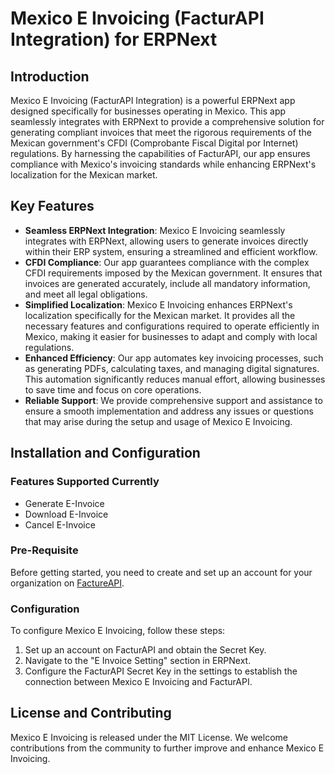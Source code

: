 # Mexico E Invoicing (FacturAPI Integration) for ERPNext

## Introduction
Mexico E Invoicing (FacturAPI Integration) is a powerful ERPNext app designed specifically for businesses operating in Mexico. This app seamlessly integrates with ERPNext to provide a comprehensive solution for generating compliant invoices that meet the rigorous requirements of the Mexican government's CFDI (Comprobante Fiscal Digital por Internet) regulations. By harnessing the capabilities of FacturAPI, our app ensures compliance with Mexico's invoicing standards while enhancing ERPNext's localization for the Mexican market.

## Key Features
- **Seamless ERPNext Integration**: Mexico E Invoicing seamlessly integrates with ERPNext, allowing users to generate invoices directly within their ERP system, ensuring a streamlined and efficient workflow.
- **CFDI Compliance**: Our app guarantees compliance with the complex CFDI requirements imposed by the Mexican government. It ensures that invoices are generated accurately, include all mandatory information, and meet all legal obligations.
- **Simplified Localization**: Mexico E Invoicing enhances ERPNext's localization specifically for the Mexican market. It provides all the necessary features and configurations required to operate efficiently in Mexico, making it easier for businesses to adapt and comply with local regulations.
- **Enhanced Efficiency**: Our app automates key invoicing processes, such as generating PDFs, calculating taxes, and managing digital signatures. This automation significantly reduces manual effort, allowing businesses to save time and focus on core operations.
- **Reliable Support**: We provide comprehensive support and assistance to ensure a smooth implementation and address any issues or questions that may arise during the setup and usage of Mexico E Invoicing.

## Installation and Configuration

### Features Supported Currently
- Generate E-Invoice
- Download E-Invoice
- Cancel E-Invoice

### Pre-Requisite
Before getting started, you need to create and set up an account for your organization on [FactureAPI](https://www.facturapi.io/).

### Configuration
To configure Mexico E Invoicing, follow these steps:
1. Set up an account on FacturAPI and obtain the Secret Key.
2. Navigate to the "E Invoice Setting" section in ERPNext.
3. Configure the FacturAPI Secret Key in the settings to establish the connection between Mexico E Invoicing and FacturAPI.

## License and Contributing
Mexico E Invoicing is released under the MIT License. We welcome contributions from the community to further improve and enhance Mexico E Invoicing.